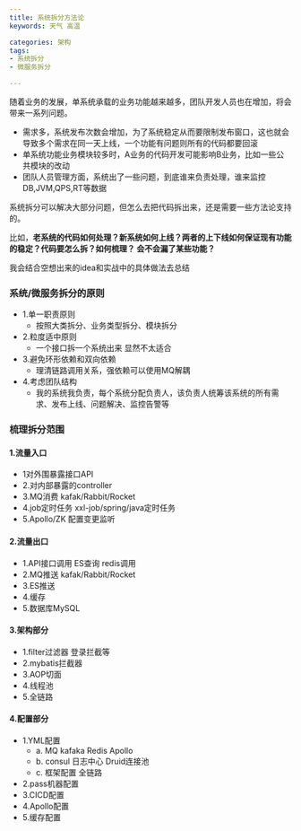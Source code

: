 ```yaml
---
title: 系统拆分方法论
keywords: 天气 高温

categories: 架构
tags:
- 系统拆分
- 微服务拆分

---
```



随着业务的发展，单系统承载的业务功能越来越多，团队开发人员也在增加，将会带来一系列问题。

- 需求多，系统发布次数会增加，为了系统稳定从而要限制发布窗口，这也就会导致多个需求在同一天上线，一个功能有问题则所有的代码都要回滚
- 单系统功能业务模块较多时，A业务的代码开发可能影响B业务，比如一些公共模块的改动
- 团队人员管理方面，系统出了一些问题，到底谁来负责处理，谁来监控DB,JVM,QPS,RT等数据

系统拆分可以解决大部分问题，但怎么去把代码拆出来，还是需要一些方法论支持的。

比如，**老系统的代码如何处理？新系统如何上线？两者的上下线如何保证现有功能的稳定？代码要怎么拆？如何梳理？
会不会漏了某些功能？**

我会结合空想出来的idea和实战中的具体做法去总结

### 系统/微服务拆分的原则
- 1.单一职责原则
  - 按照大类拆分、业务类型拆分、模块拆分 
- 2.粒度适中原则
  - 一个接口拆一个系统出来 显然不太适合 
- 3.避免环形依赖和双向依赖
  - 理清链路调用关系，强依赖可以使用MQ解耦 
- 4.考虑团队结构
  - 我的系统我负责，每个系统分配负责人，该负责人统筹该系统的所有需求、发布上线、问题解决、监控告警等 



### 梳理拆分范围

#### 1.流量入口
- 1对外围暴露接口API
- 2.对内部暴露的controller
- 3.MQ消费  kafak/Rabbit/Rocket
- 4.job定时任务 xxl-job/spring/java定时任务
- 5.Apollo/ZK 配置变更监听 

#### 2.流量出口
- 1.API接口调用 ES查询 redis调用
- 2.MQ推送  kafak/Rabbit/Rocket
- 3.ES推送 
- 4.缓存
- 5.数据库MySQL

#### 3.架构部分
- 1.filter过滤器 登录拦截等
- 2.mybatis拦截器
- 3.AOP切面
- 4.线程池
- 5.全链路

#### 4.配置部分
- 1.YML配置
  + a. MQ kafaka Redis Apollo
  + b. consul 日志中心 Druid连接池
  + c. 框架配置 全链路
- 2.pass机器配置
- 3.CICD配置
- 4.Apollo配置
- 5.缓存配置



 
